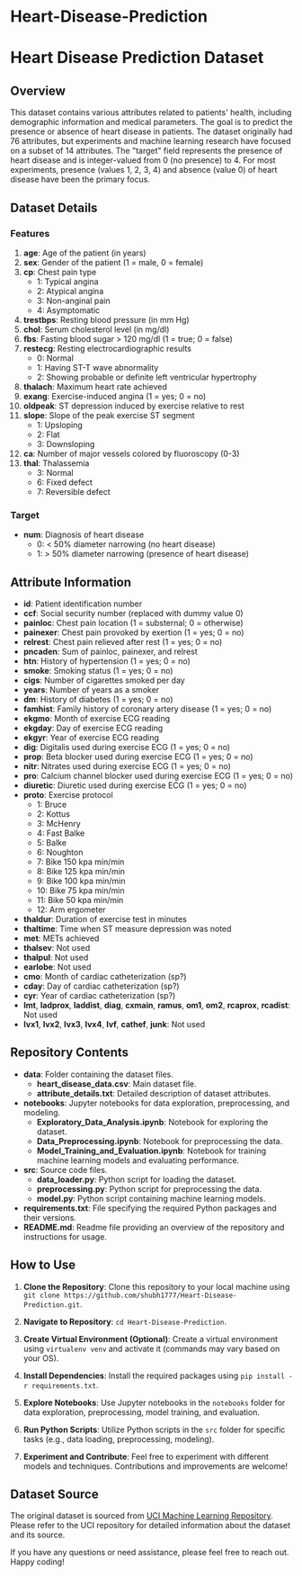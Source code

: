 # Heart-Disease-Prediction
# Heart Disease Prediction Dataset

## Overview

This dataset contains various attributes related to patients' health, including demographic information and medical parameters. The goal is to predict the presence or absence of heart disease in patients. The dataset originally had 76 attributes, but experiments and machine learning research have focused on a subset of 14 attributes. The "target" field represents the presence of heart disease and is integer-valued from 0 (no presence) to 4. For most experiments, presence (values 1, 2, 3, 4) and absence (value 0) of heart disease have been the primary focus.

## Dataset Details

### Features

1. **age**: Age of the patient (in years)
2. **sex**: Gender of the patient (1 = male, 0 = female)
3. **cp**: Chest pain type
    - 1: Typical angina
    - 2: Atypical angina
    - 3: Non-anginal pain
    - 4: Asymptomatic
4. **trestbps**: Resting blood pressure (in mm Hg)
5. **chol**: Serum cholesterol level (in mg/dl)
6. **fbs**: Fasting blood sugar > 120 mg/dl (1 = true; 0 = false)
7. **restecg**: Resting electrocardiographic results
    - 0: Normal
    - 1: Having ST-T wave abnormality
    - 2: Showing probable or definite left ventricular hypertrophy
8. **thalach**: Maximum heart rate achieved
9. **exang**: Exercise-induced angina (1 = yes; 0 = no)
10. **oldpeak**: ST depression induced by exercise relative to rest
11. **slope**: Slope of the peak exercise ST segment
    - 1: Upsloping
    - 2: Flat
    - 3: Downsloping
12. **ca**: Number of major vessels colored by fluoroscopy (0-3)
13. **thal**: Thalassemia
    - 3: Normal
    - 6: Fixed defect
    - 7: Reversible defect

### Target

- **num**: Diagnosis of heart disease
    - 0: < 50% diameter narrowing (no heart disease)
    - 1: > 50% diameter narrowing (presence of heart disease)

## Attribute Information

- **id**: Patient identification number
- **ccf**: Social security number (replaced with dummy value 0)
- **painloc**: Chest pain location (1 = substernal; 0 = otherwise)
- **painexer**: Chest pain provoked by exertion (1 = yes; 0 = no)
- **relrest**: Chest pain relieved after rest (1 = yes; 0 = no)
- **pncaden**: Sum of painloc, painexer, and relrest
- **htn**: History of hypertension (1 = yes; 0 = no)
- **smoke**: Smoking status (1 = yes; 0 = no)
- **cigs**: Number of cigarettes smoked per day
- **years**: Number of years as a smoker
- **dm**: History of diabetes (1 = yes; 0 = no)
- **famhist**: Family history of coronary artery disease (1 = yes; 0 = no)
- **ekgmo**: Month of exercise ECG reading
- **ekgday**: Day of exercise ECG reading
- **ekgyr**: Year of exercise ECG reading
- **dig**: Digitalis used during exercise ECG (1 = yes; 0 = no)
- **prop**: Beta blocker used during exercise ECG (1 = yes; 0 = no)
- **nitr**: Nitrates used during exercise ECG (1 = yes; 0 = no)
- **pro**: Calcium channel blocker used during exercise ECG (1 = yes; 0 = no)
- **diuretic**: Diuretic used during exercise ECG (1 = yes; 0 = no)
- **proto**: Exercise protocol
    - 1: Bruce
    - 2: Kottus
    - 3: McHenry
    - 4: Fast Balke
    - 5: Balke
    - 6: Noughton
    - 7: Bike 150 kpa min/min
    - 8: Bike 125 kpa min/min
    - 9: Bike 100 kpa min/min
    - 10: Bike 75 kpa min/min
    - 11: Bike 50 kpa min/min
    - 12: Arm ergometer
- **thaldur**: Duration of exercise test in minutes
- **thaltime**: Time when ST measure depression was noted
- **met**: METs achieved
- **thalsev**: Not used
- **thalpul**: Not used
- **earlobe**: Not used
- **cmo**: Month of cardiac catheterization (sp?)
- **cday**: Day of cardiac catheterization (sp?)
- **cyr**: Year of cardiac catheterization (sp?)
- **lmt**, **ladprox**, **laddist**, **diag**, **cxmain**, **ramus**, **om1**, **om2**, **rcaprox**, **rcadist**: Not used
- **lvx1**, **lvx2**, **lvx3**, **lvx4**, **lvf**, **cathef**, **junk**: Not used

## Repository Contents

- **data**: Folder containing the dataset files.
    - **heart_disease_data.csv**: Main dataset file.
    - **attribute_details.txt**: Detailed description of dataset attributes.
- **notebooks**: Jupyter notebooks for data exploration, preprocessing, and modeling.
    - **Exploratory_Data_Analysis.ipynb**: Notebook for exploring the dataset.
    - **Data_Preprocessing.ipynb**: Notebook for preprocessing the data.
    - **Model_Training_and_Evaluation.ipynb**: Notebook for training machine learning models and evaluating performance.
- **src**: Source code files.
    - **data_loader.py**: Python script for loading the dataset.
    - **preprocessing.py**: Python script for preprocessing the data.
    - **model.py**: Python script containing machine learning models.
- **requirements.txt**: File specifying the required Python packages and their versions.
- **README.md**: Readme file providing an overview of the repository and instructions for usage.

## How to Use

1. **Clone the Repository**: Clone this repository to your local machine using `git clone https://github.com/shubh1777/Heart-Disease-Prediction.git`.
2. **Navigate to Repository**: `cd Heart-Disease-Prediction`.


3. **Create Virtual Environment (Optional)**: Create a virtual environment using `virtualenv venv` and activate it (commands may vary based on your OS).
4. **Install Dependencies**: Install the required packages using `pip install -r requirements.txt`.
5. **Explore Notebooks**: Use Jupyter notebooks in the `notebooks` folder for data exploration, preprocessing, model training, and evaluation.
6. **Run Python Scripts**: Utilize Python scripts in the `src` folder for specific tasks (e.g., data loading, preprocessing, modeling).
7. **Experiment and Contribute**: Feel free to experiment with different models and techniques. Contributions and improvements are welcome!

## Dataset Source

The original dataset is sourced from [UCI Machine Learning Repository](https://archive.ics.uci.edu/ml/datasets/Heart+Disease). Please refer to the UCI repository for detailed information about the dataset and its source.

If you have any questions or need assistance, please feel free to reach out. Happy coding!
